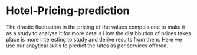 # Hotel-Pricing-prediction
The drastic fluctuation in the pricing of the values compels one to make it as a study to analyse it for more details.How the distibbution of prices takes place is more interesting to study and derive results from them. 
Here we use our anaytical skills to predict the rates as per services offered. 
